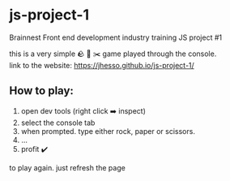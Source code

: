 # js-project-1
Brainnest Front end development industry training JS project #1

this is a very simple 🪨 📰 ✂️ game played through the console. <br>
link to the website: https://jhesso.github.io/js-project-1/

## How to play:

1. open dev tools (right click ➡️ inspect)
2. select the console tab
3. when prompted. type either rock, paper or scissors.
4. ...
5. profit ✔️

to play again. just refresh the page
